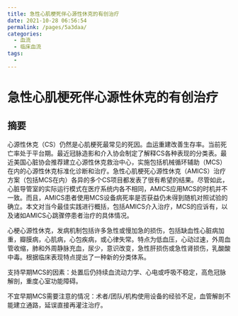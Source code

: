 ```yaml
---
title: 急性心肌梗死伴心源性休克的有创治疗
date: 2021-10-28 06:56:54
permalink: /pages/5a3daa/
categories:
  - 血流
  - 临床血流
tags:
  - 
---
```

# 急性心肌梗死伴心源性休克的有创治疗

## 摘要

心源性休克（CS）仍然是心肌梗死最常见的死因。血运重建改善生存率。当前死亡率处于平台期。最近冠脉造影和介入协会制定了解释CS各种表现的分类表。最近美国心脏协会推荐建立心源性休克救治中心，实施包括机械循环辅助（MCS）在内的心源性休克标准化诊断和治疗。急性心肌梗死心源性休克（AMICS）治疗方案（包括MCS在内）各异的多个CS项目都发表了很有希望的结果。尽管如此，心脏导管室的实际运行模式在医疗系统内各不相同，AMICS应用MCS的时机并不一致。而且，AMICS患者使用MCS设备病死率是否获益仍未得到随机对照试验的确立。本文对当今最佳实践进行概括，包括AMICS介入治疗，MCS的应诉有，以及诸如AMICS心跳骤停患者治疗的具体情况。

心梗心源性休克，发病机制包括许多急性或慢加急的损伤，包括缺血性心脏病加重，瓣膜病，心肌病，心包疾病，或心律失常。特点为低血压，心动过速，外周血管收缩，肺和外周静脉充血，尿少，意识改变，急性肝损伤或急性肾损伤，乳酸酸中毒。根据临床表现特点提出了一种新的分类体系。

支持早期MCS的因素：处置后仍持续血流动力学、心电或呼吸不稳定，高危冠脉解剖，重度心室功能障碍。

不宜早期MCS需要注意的情况：术者/团队/机构使用设备的经验不足，血管解剖不能建立通路，延误直接再灌注治疗。